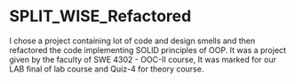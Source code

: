 #  SPLIT_WISE_Refactored

I chose a project containing lot of code and design smells and then refactored the code implementing SOLID principles of OOP. It was a project given by the faculty of SWE 4302 - OOC-II course, It was marked for our LAB final of lab course and Quiz-4 for theory course.
